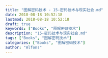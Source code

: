 ```yaml
---
title: "图解密码技术 - 15-密码技术与现实社会.md"
date: 2018-08-18 10:52:18
lastmod: 2018-08-18 10:52:18
draft: true
keywords: ["Books", "图解密码技术"]
description: "15-密码技术与现实社会.md"
tags: ["Books", "图解密码技术"]
categories: ["Books", "图解密码技术"]
author: "Alfons"
---
```


<!--more-->